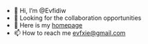 - 👋 Hi, I’m @Evfidiw
- 👀 Looking for the collaboration opportunities
- 🙋 Here is my [homepage](https://evfidiw.github.io)
- 📫 How to reach me evfxie@gmail.com


<!---
Evfidiw/Evfidiw is a ✨ special ✨ repository because its `README.md` (this file) appears on your GitHub profile.
You can click the Preview link to take a look at your changes.
--->
